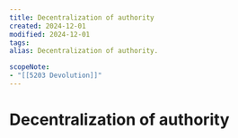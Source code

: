 ```yaml
---
title: Decentralization of authority
created: 2024-12-01
modified: 2024-12-01
tags: 
alias: Decentralization of authority.

scopeNote:
- "[[5203 Devolution]]"
---
```

# Decentralization of authority
